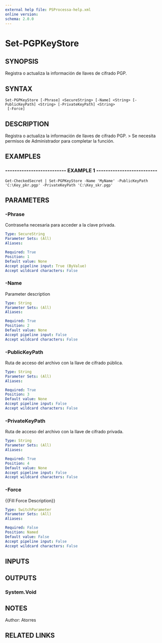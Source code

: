 ```yaml
---
external help file: PSProcessa-help.xml
online version: 
schema: 2.0.0
---
```


# Set-PGPKeyStore

## SYNOPSIS
Registra o actualiza la información de llaves de cifrado PGP.

## SYNTAX

```
Set-PGPKeyStore [-Phrase] <SecureString> [-Name] <String> [-PublicKeyPath] <String> [-PrivateKeyPath] <String>
 [-Force]
```

## DESCRIPTION
Registra o actualiza la información de llaves de cifrado PGP.
\> Se necesita permisos de Administrador para completar la función.

## EXAMPLES

### -------------------------- EXAMPLE 1 --------------------------
```
Get-CheckedSecret | Set-PGPKeyStore -Name 'MyName' -PublicKeyPath 'C:\Key_pkr.pgp' -PrivateKeyPath 'C:\Key_skr.pgp'
```

## PARAMETERS

### -Phrase
Contraseña necesaria para acceder a la clave privada.

```yaml
Type: SecureString
Parameter Sets: (All)
Aliases: 

Required: True
Position: 1
Default value: None
Accept pipeline input: True (ByValue)
Accept wildcard characters: False
```

### -Name
Parameter description

```yaml
Type: String
Parameter Sets: (All)
Aliases: 

Required: True
Position: 2
Default value: None
Accept pipeline input: False
Accept wildcard characters: False
```

### -PublicKeyPath
Ruta de acceso del archivo con la llave de cifrado pública.

```yaml
Type: String
Parameter Sets: (All)
Aliases: 

Required: True
Position: 3
Default value: None
Accept pipeline input: False
Accept wildcard characters: False
```

### -PrivateKeyPath
Ruta de acceso del archivo con la llave de cifrado privada.

```yaml
Type: String
Parameter Sets: (All)
Aliases: 

Required: True
Position: 4
Default value: None
Accept pipeline input: False
Accept wildcard characters: False
```

### -Force
{{Fill Force Description}}

```yaml
Type: SwitchParameter
Parameter Sets: (All)
Aliases: 

Required: False
Position: Named
Default value: False
Accept pipeline input: False
Accept wildcard characters: False
```

## INPUTS

## OUTPUTS

### System.Void

## NOTES
Author: Atorres

## RELATED LINKS

